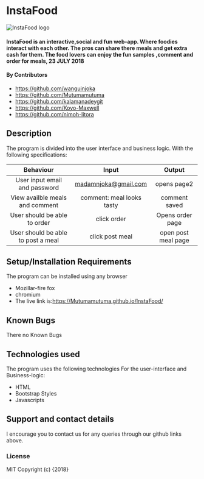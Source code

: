 # InstaFood
![InstaFood logo](/home/wanguinjoka/Pictures/instat_food1.png)
#### InstaFood is an interactive,social and fun web-app. Where foodies interact with each other. The pros can share there meals and get extra cash for them. The food lovers can enjoy the fun samples ,comment and order for meals, 23 JULY 2018
#### By Contributors
* https://github.com/wanguinjoka
* https://github.com/Mutumamutuma
* https://github.com/kalamanadeygit
* https://github.com/Koyo-Maxwell
* https://github.com/nimoh-litora

## Description
The program is divided into the user interface and business logic. With the following specifications:

|Behaviour                         | Input                    | Output         |
|:--------------------------------:|:------------------------:|:--------------:|
|User input email and password     | madamnjoka@gmail.com       | opens page2    |
|View availble meals and comment   |comment: meal looks tasty | comment saved  |
|User should be able to order      | click order              | Opens order page|
|User should be able to post a meal | click post meal         | open post meal page|
## Setup/Installation Requirements
The program can be installed using any browser
* Mozillar-fire fox
* chromium
* The live link is:https://Mutumamutuma.github.io/InstaFood/
## Known Bugs
There no Known Bugs
## Technologies used
The program uses the following technologies
For the user-interface and Business-logic:
* HTML
* Bootstrap Styles
* Javascripts
## Support and contact details
I encourage you to contact us for any queries through our github links above.
### License
MIT
Copyright (c) {2018}
